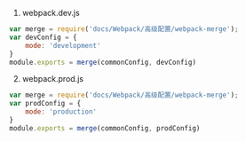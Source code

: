 1. webpack.dev.js

```js
var merge = require('docs/Webpack/高级配置/webpack-merge');
var devConfig = {
    mode: 'development'
}
module.exports = merge(commonConfig, devConfig)
```
2. webpack.prod.js

```js
var merge = require('docs/Webpack/高级配置/webpack-merge');
var prodConfig = {
    mode: 'production'
}
module.exports = merge(commonConfig, prodConfig)
```